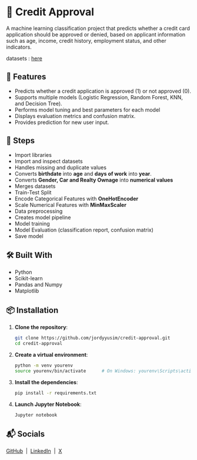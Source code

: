 # 🏦 Credit Approval
A machine learning classification project that predicts whether a credit card application should be approved or denied, based on applicant information such as age, income, credit history, employment status, and other indicators.

datasets : [here](https://www.kaggle.com/datasets/rikdifos/credit-card-approval-prediction)

## 🌟 Features

- Predicts whether a credit application is approved (1) or not approved (0).
- Supports multiple models (Logistic Regression, Random Forest, KNN, and Decision Tree).
- Performs model tuning and best parameters for each model 
- Displays evaluation metrics and confusion matrix.
- Provides prediction for new user input.

## 🌟 Steps

- Import libraries
- Import and inspect datasets
- Handles missing and duplicate values
- Converts **birthdate** into **age** and **days of work** into **year**.
- Converts **Gender, Car and Realty Ownage** into **numerical values**
- Merges datasets
- Train-Test Split
- Encode Categorical Features with **OneHotEncoder**
- Scale Numerical Features with **MinMaxScaler**
- Data preprocessing 
- Creates model pipeline
- Model training
- Model Evaluation (classification report, confusion matrix)
- Save model


## 🛠️ Built With

- Python
- Scikit-learn
- Pandas and Numpy
- Matplotlib

## 📦 Installation

1. **Clone the repository**:

    ```bash
    git clone https://github.com/jordyyusim/credit-approval.git
    cd credit-approval
    ```

2. **Create a virtual environment**:

    ```bash
    python -m venv yourenv
    source yourenv/bin/activate      # On Windows: yourenv\Scripts\activate
    ```

3. **Install the dependencies**:

    ```bash
    pip install -r requirements.txt
    ```

4.  **Launch Jupyter Notebook**:

    ```bash
    Jupyter notebook
    ```   

## 📬 Socials

[GitHub](https://github.com/jordyyusim) &nbsp;|&nbsp;
[LinkedIn](https://linkedin.com/in/jordyyusim) &nbsp;|&nbsp;
[X](https://x.com/jordyyusim)
